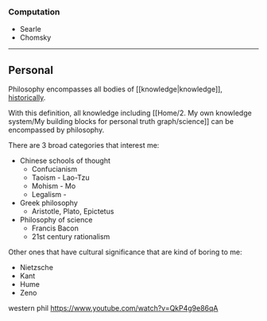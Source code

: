 
### Computation

- Searle
- Chomsky


---
## Personal


Philosophy encompasses all bodies of [[knowledge|knowledge]], [historically](https://en.wikipedia.org/wiki/Philosophy#:~:text=Historically%2C%20philosophy%20encompassed%20all%20bodies%20of%20knowledge).

With this definition, all knowledge including [[Home/2. My own knowledge system/My building blocks for personal truth graph/science]] can be encompassed by philosophy. 

There are 3 broad categories that interest me:

- Chinese schools of thought
	- Confucianism
	- Taoism - Lao-Tzu
	- Mohism - Mo
	- Legalism -  
- Greek philosophy
	- Aristotle, Plato, Epictetus
- Philosophy of science
	- Francis Bacon
	- 21st century rationalism

Other ones that have cultural significance that are kind of boring to me:

- Nietzsche
- Kant
- Hume
- Zeno

western phil https://www.youtube.com/watch?v=QkP4g9e86qA